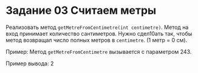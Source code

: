 # Задание 03 Считаем метры

Реализовать метод `getMetreFromCentimetre(int centimetre)`.
Метод на вход принимает количество сантиметров.
Нужно сдел10ать так, чтобы метод возвращал число полных метров в `centimetre`.
(1 метр = 0 см).

Пример:
Метод `getMetreFromCentimetre` вызывается с параметром 243.

Пример вывода:
2
